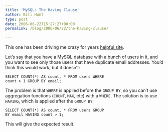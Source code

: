 ```yaml
---
title: 'MySQL: The Having Clause'
author: Bill Hunt
type: post
date: 2006-06-22T15:27:27+00:00
permalink: /blog/2006/06/22/the-having-clause/

---
```

This one has been driving me crazy for years [helpful site][1].

Let’s say that you have a MySQL database with a bunch of users in it, and you want to see only those users that have duplicate email addresses. <!--more--> You’d think this would work, but it doesn’t:

<code class="codeblock">SELECT COUNT(*) AS count, * FROM users WHERE count &gt; 1 GROUP BY email;</code>

The problem is that `WHERE` is applied before the `GROUP BY`, so you can’t use aggregation functions (`COUNT`, `MAX`, etc) with a `WHERE`. The solution is to use `HAVING`, which is applied after the `GROUP BY`:

<code class="codeblock">SELECT COUNT(*) AS count, * FROM users GROUP BY email HAVING count &gt; 1;</code>

This will give the expected result.

 [1]: http://biturlz.com/ZhcYcDi